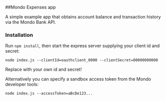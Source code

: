 ##Mondo Expenses app

A simple example app that obtains account balance and transaction history via the Mondo Bank API.

### Installation

Run `npm install`, then start the express server supplying your client id and secret:

```
node index.js --clientId=oauthclient_0000 --clientSecret=00000000000
```

Replace with your own id and secret!

Alternatively you can specify a sandbox access token from the Mondo developer tools:

```
node index.js --accessToken=aBcDe123...
```
